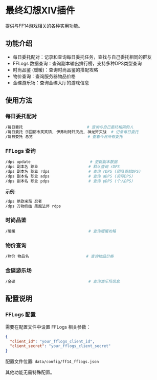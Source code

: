 # 最终幻想XIV插件

提供与FF14游戏相关的各种实用功能。

## 功能介绍

- 每日委托配对：记录和查询每日委托任务，查找与自己委托相同的群友
- FFLogs 数据查询：查询副本输出排行榜，支持多种DPS类型查询
- 时尚品鉴 (暖暖)：查询时尚品鉴的搭配攻略
- 物价查询：查询服务器物品价格
- 金碟游乐场：查询金碟大厅的游戏信息

## 使用方法

### 每日委托配对

```bash
/每日委托                            # 查询与自己委托相同的人
/每日委托 乐园都市笑笑镇, 伊弗利特歼灭战, 神龙歼灭战  # 记录每日委托
/每日委托 总览                        # 查看今日所有委托
```

### FFLogs 查询

```bash
/dps update                          # 更新副本数据
/dps 副本名 职业                      # 默认查询 rDPS
/dps 副本名 职业 rdps                 # 查询 rDPS (团队贡献DPS)
/dps 副本名 职业 adps                 # 查询 aDPS (实际DPS)
/dps 副本名 职业 pdps                 # 查询 pDPS (个人DPS)
```

**示例**:

```bash
/dps 绝欧米茄 忍者
/dps 万物终结 黑魔法师 rdps
```

### 时尚品鉴

```bash
/暖暖                                # 查询暖暖攻略
```

### 物价查询

```bash
/物价 物品名                         # 查询物品价格
```

### 金碟游乐场

```bash
/金碟                                # 查询游乐场信息
```

## 配置说明

### FFLogs 配置

需要在配置文件中设置 FFLogs 相关参数：

```json
{
  "client_id": "your_fflogs_client_id",
  "client_secret": "your_fflogs_client_secret"
}
```

配置文件位置: `data/config/ff14_fflogs.json`

其他功能无需特殊配置。
